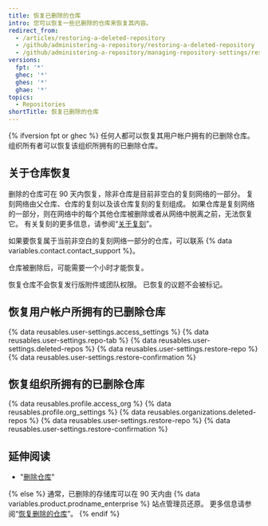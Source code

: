 ```yaml
---
title: 恢复已删除的仓库
intro: 您可以恢复一些已删除的仓库来恢复其内容。
redirect_from:
  - /articles/restoring-a-deleted-repository
  - /github/administering-a-repository/restoring-a-deleted-repository
  - /github/administering-a-repository/managing-repository-settings/restoring-a-deleted-repository
versions:
  fpt: '*'
  ghec: '*'
  ghes: '*'
  ghae: '*'
topics:
  - Repositories
shortTitle: 恢复已删除的仓库
---
```


{% ifversion fpt or ghec %}
任何人都可以恢复其用户帐户拥有的已删除仓库。 组织所有者可以恢复该组织所拥有的已删除仓库。

## 关于仓库恢复

删除的仓库可在 90 天内恢复，除非仓库是目前非空白的复刻网络的一部分。 复刻网络由父仓库、仓库的复刻以及该仓库复刻的复刻组成。 如果仓库是复刻网络的一部分，则在网络中的每个其他仓库被删除或者从网络中脱离之前，无法恢复它。 有关复刻的更多信息，请参阅“[关于复刻](/pull-requests/collaborating-with-pull-requests/working-with-forks/about-forks)”。

如果要恢复属于当前非空白的复刻网络一部分的仓库，可以联系 {% data variables.contact.contact_support %}。

仓库被删除后，可能需要一个小时才能恢复。

恢复仓库不会恢复发行版附件或团队权限。 已恢复的议题不会被标记。

## 恢复用户帐户所拥有的已删除仓库

{% data reusables.user-settings.access_settings %}
{% data reusables.user-settings.repo-tab %}
{% data reusables.user-settings.deleted-repos %}
{% data reusables.user-settings.restore-repo %}
{% data reusables.user-settings.restore-confirmation %}

## 恢复组织所拥有的已删除仓库


{% data reusables.profile.access_org %}
{% data reusables.profile.org_settings %}
{% data reusables.organizations.deleted-repos %}
{% data reusables.user-settings.restore-repo %}
{% data reusables.user-settings.restore-confirmation %}

## 延伸阅读

- "[删除仓库](/articles/deleting-a-repository)"

{% else %}
通常，已删除的存储库可以在 90 天内由 {% data variables.product.prodname_enterprise %} 站点管理员还原。 更多信息请参阅“[恢复删除的仓库](/admin/user-management/managing-repositories-in-your-enterprise/restoring-a-deleted-repository)”。
{% endif %}
